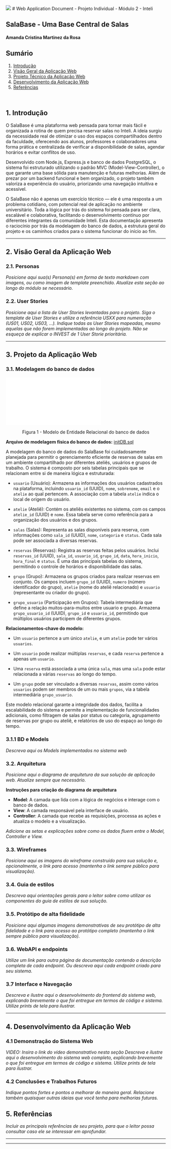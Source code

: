 <img src="../assets/logo-salaBase.png">
# Web Application Document - Projeto Individual - Módulo 2 - Inteli

## SalaBase - Uma Base Central de Salas

#### Amanda Cristina Martinez da Rosa

## Sumário

1. [Introdução](#c1)
2. [Visão Geral da Aplicação Web](#c2)
3. [Projeto Técnico da Aplicação Web](#c3)
4. [Desenvolvimento da Aplicação Web](#c4)
5. [Referências](#c5)

<br>

## <a name="c1"></a>1. Introdução

O SalaBase é uma plataforma web pensada para tornar mais fácil e organizada a rotina de quem precisa reservar salas no Inteli. A ideia surgiu da necessidade real de otimizar o uso dos espaços compartilhados dentro da faculdade, oferecendo aos alunos, professores e colaboradores uma forma prática e centralizada de verificar a disponibilidade de salas, agendar horários e evitar conflitos de uso.

Desenvolvido com Node.js, Express.js e banco de dados PostgreSQL, o sistema foi estruturado utilizando o padrão MVC (Model-View-Controller), o que garante uma base sólida para manutenção e futuras melhorias. Além de prezar por um backend funcional e bem organizado, o projeto também valoriza a experiência do usuário, priorizando uma navegação intuitiva e acessível.

O SalaBase não é apenas um exercício técnico — ele é uma resposta a um problema cotidiano, com potencial real de aplicação no ambiente universitário. Toda a lógica por trás do sistema foi pensada para ser clara, escalável e colaborativa, facilitando o desenvolvimento contínuo por diferentes integrantes da comunidade Inteli. Esta documentação apresenta o raciocínio por trás da modelagem do banco de dados, a estrutura geral do projeto e os caminhos criados para o sistema funcionar do início ao fim.


---

## <a name="c2"></a>2. Visão Geral da Aplicação Web

### 2.1. Personas 

_Posicione aqui sua(s) Persona(s) em forma de texto markdown com imagens, ou como imagem de template preenchido. Atualize esta seção ao longo do módulo se necessário._

### 2.2. User Stories 

_Posicione aqui a lista de User Stories levantadas para o projeto. Siga o template de User Stories e utilize a referência USXX para numeração (US01, US02, US03, ...). Indique todas as User Stories mapeadas, mesmo aquelas que não forem implementadas ao longo do projeto. Não se esqueça de explicar o INVEST de 1 User Storie prioritária._

---

## <a name="c3"></a>3. Projeto da Aplicação Web

### 3.1. Modelagem do banco de dados 

![Modelo relacional do banco de dados](../assets/modelo-banco.pdf)

<p align="center">Figura 1 - Modelo de Entidade Relacional do banco de dados</p>

**Arquivo de modelagem física do banco de dados:** [initDB.sql](../scripts/initDB.sql)



A modelagem do banco de dados do SalaBase foi cuidadosamente planejada para permitir o gerenciamento eficiente de reservas de salas em um ambiente compartilhado por diferentes ateliês, usuários e grupos de trabalho. O sistema é composto por seis tabelas principais que se relacionam entre si de maneira lógica e estruturada:

- ```usuario``` (Usuário): Armazena as informações dos usuários cadastrados na plataforma, incluindo ```usuario_id``` (UUID), ```nome```, ```sobrenome```, ```email``` e o ```atelie``` ao qual pertencem. A associação com a tabela ```atelie``` indica o local de origem do usuário.

- ```atelie``` (Ateliê): Contém os ateliês existentes no sistema, com os campos ```atelie_id``` (UUID) e ```nome```. Essa tabela serve como referência para a organização dos usuários e dos grupos.

- ```salas``` (Salas): Representa as salas disponíveis para reserva, com informações como ```sala_id``` (UUID), ```nome```, ```categoria``` e ```status```. Cada sala pode ser associada a diversas reservas.

- ```reservas``` (Reservas): Registra as reservas feitas pelos usuários. Inclui ```reservas_id``` (UUID), ```sala_id```, ```usuario_id```, ```grupo_id```, ```data```, ```hora_inicio```, ```hora_final``` e ```status```. É uma das principais tabelas do sistema, permitindo o controle de horários e disponibilidade das salas.

- ```grupo``` (Grupo): Armazena os grupos criados para realizar reservas em conjunto. Os campos incluem ```grupo_id``` (UUID), ```numero``` (número identificador do grupo), ```atelie``` (nome do ateliê relacionado) e ```usuario``` (representante ou criador do grupo).

- ```grupo_usuario``` (Participação em Grupos): Tabela intermediária que define a relação muitos-para-muitos entre usuario e grupo. Armazena ```grupo_usuario_id``` (UUID), ```grupo_id``` e ```usuario_id```, permitindo que múltiplos usuários participem de diferentes grupos.

**Relacionamentos-chave do modelo:**

- Um ```usuario``` pertence a um único ```atelie```, e um ```atelie``` pode ter vários ```usuarios```.

- Um ```usuario``` pode realizar múltiplas ```reservas```, e cada ```reserva``` pertence a apenas um ```usuario```.

- Uma ```reserva``` está associada a uma única ```sala```, mas uma ```sala``` pode estar relacionada a várias ```reservas``` ao longo do tempo.

- Um ```grupo``` pode ser vinculado a diversas ```reservas```, assim como vários ```usuarios``` podem ser membros de um ou mais ```grupos```, via a tabela intermediária ```grupo_usuario```.

Este modelo relacional garante a integridade dos dados, facilita a escalabilidade do sistema e permite a implementação de funcionalidades adicionais, como filtragem de salas por status ou categoria, agrupamento de reservas por grupo ou ateliê, e relatórios de uso do espaço ao longo do tempo.

### 3.1.1 BD e Models 

_Descreva aqui os Models implementados no sistema web_

### 3.2. Arquitetura

_Posicione aqui o diagrama de arquitetura da sua solução de aplicação web. Atualize sempre que necessário._

**Instruções para criação do diagrama de arquitetura**

- **Model**: A camada que lida com a lógica de negócios e interage com o banco de dados.
- **View**: A camada responsável pela interface de usuário.
- **Controller**: A camada que recebe as requisições, processa as ações e atualiza o modelo e a visualização.

_Adicione as setas e explicações sobre como os dados fluem entre o Model, Controller e View._

### 3.3. Wireframes 

_Posicione aqui as imagens do wireframe construído para sua solução e, opcionalmente, o link para acesso (mantenha o link sempre público para visualização)._

### 3.4. Guia de estilos 

_Descreva aqui orientações gerais para o leitor sobre como utilizar os componentes do guia de estilos de sua solução._

### 3.5. Protótipo de alta fidelidade 

_Posicione aqui algumas imagens demonstrativas de seu protótipo de alta fidelidade e o link para acesso ao protótipo completo (mantenha o link sempre público para visualização)._

### 3.6. WebAPI e endpoints 

_Utilize um link para outra página de documentação contendo a descrição completa de cada endpoint. Ou descreva aqui cada endpoint criado para seu sistema._

### 3.7 Interface e Navegação 

_Descreva e ilustre aqui o desenvolvimento do frontend do sistema web, explicando brevemente o que foi entregue em termos de código e sistema. Utilize prints de tela para ilustrar._

---

## <a name="c4"></a>4. Desenvolvimento da Aplicação Web 

### 4.1 Demonstração do Sistema Web 

_VIDEO: Insira o link do vídeo demonstrativo nesta seção_
_Descreva e ilustre aqui o desenvolvimento do sistema web completo, explicando brevemente o que foi entregue em termos de código e sistema. Utilize prints de tela para ilustrar._

### 4.2 Conclusões e Trabalhos Futuros 

_Indique pontos fortes e pontos a melhorar de maneira geral._
_Relacione também quaisquer outras ideias que você tenha para melhorias futuras._

## <a name="c5"></a>5. Referências

_Incluir as principais referências de seu projeto, para que o leitor possa consultar caso ele se interessar em aprofundar._<br>

---

---